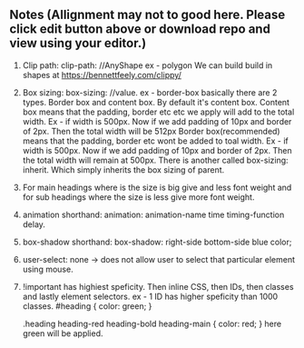 Notes
(Allignment may not to good here. Please click edit button above or download repo and view using your editor.)
-------
1) Clip path: clip-path: //AnyShape ex - polygon
   We can build build in shapes at https://bennettfeely.com/clippy/

2) Box sizing: box-sizing: //value. ex - border-box
   basically there are 2 types. Border box and content box. By default it's content box.
   Content box means that the padding, border etc etc we apply will add to the total width.
   Ex - if width is 500px. Now if we add padding of 10px and border of 2px. Then the total width will be 512px
   Border box(recommended) means that the padding, border etc wont be added to toal width.
   Ex - if width is 500px. Now if we add padding of 10px and border of 2px. Then the total width will remain at 500px.
   There is another called box-sizing: inherit. Which simply inherits the box sizing of parent.

3) For main headings where is the size is big give and less font weight and for sub headings where the 
   size is less give more font weight. 

4) animation shorthand: animation: animation-name time timing-function delay.

5) box-shadow shorthand: box-shadow: right-side bottom-side blue color;

6) user-select: none -> does not allow user to select that particular element using mouse.

7) !important has highiest speficity. Then inline CSS, then IDs, then classes and lastly element selectors.
   ex - 1 ID has higher speficity than 1000 classes.
      #heading {
         color: green;
      }

      .heading heading-red heading-bold heading-main {
         color: red;
      }
      here green will be applied.
